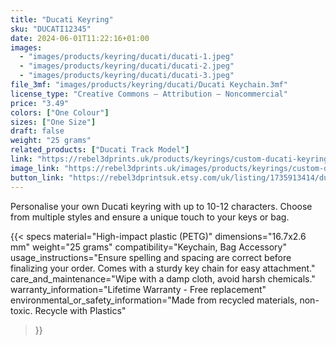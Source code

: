 ```yaml
---
title: "Ducati Keyring"
sku: "DUCATI12345"
date: 2024-06-01T11:22:16+01:00
images:
  - "images/products/keyring/ducati/ducati-1.jpeg"
  - "images/products/keyring/ducati/ducati-2.jpeg"
  - "images/products/keyring/ducati/ducati-3.jpeg"
file_3mf: "images/products/keyring/ducati/Ducati Keychain.3mf"
license_type: "Creative Commons — Attribution — Noncommercial"
price: "3.49"
colors: ["One Colour"]
sizes: ["One Size"]
draft: false
weight: "25 grams"
related_products: ["Ducati Track Model"]
link: "https://rebel3dprints.uk/products/keyrings/custom-ducati-keyring"
image_link: "https://rebel3dprints.uk/images/products/keyrings/custom-ducati-keyring.jpeg"
button_link: "https://rebel3dprintsuk.etsy.com/uk/listing/1735913414/ducati-keyring-stylish-motorcycle"
---
```


Personalise your own Ducati keyring with up to 10-12 characters. Choose from multiple styles and ensure a unique touch to your keys or bag.

{{< specs
    material="High-impact plastic (PETG)"
    dimensions="16.7x2.6 mm"
    weight="25 grams"
    compatibility="Keychain, Bag Accessory"
    usage_instructions="Ensure spelling and spacing are correct before finalizing your order. Comes with a sturdy key chain for easy attachment."
    care_and_maintenance="Wipe with a damp cloth, avoid harsh chemicals."
    warranty_information="Lifetime Warranty - Free replacement"
    environmental_or_safety_information="Made from recycled materials, non-toxic. Recycle with Plastics"
>}}
